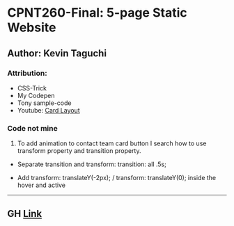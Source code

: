 # CPNT260-Final: 5-page Static Website

## Author: Kevin Taguchi

### Attribution: 

- CSS-Trick
- My Codepen
- Tony sample-code
- Youtube: [Card Layout](https://www.youtube.com/watch?v=rV67qQahXAc&t=646s)

### Code not mine

1. To add animation to contact team card button I search how to use transform property and transition property.

+ Separate transition and transform: transition: all .5s; 
- Add transform: translateY(-2px); / transform: translateY(0); inside the hover and active

----
## GH [Link](https://kevin-234.github.io/cpnt260-final/)